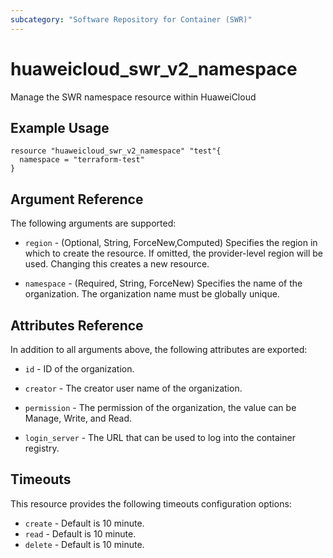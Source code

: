 ```yaml
---
subcategory: "Software Repository for Container (SWR)"
---
```


# huaweicloud_swr_v2_namespace

Manage the SWR namespace resource within HuaweiCloud

## Example Usage

```hcl
resource "huaweicloud_swr_v2_namespace" "test"{
  namespace = "terraform-test"
}
```

## Argument Reference

The following arguments are supported:

* `region` - (Optional, String, ForceNew,Computed) Specifies the region in which to create the resource. If omitted, the
  provider-level region will be used. Changing this creates a new resource.

* `namespace` - (Required, String, ForceNew) Specifies the name of the organization. The organization name must be globally
  unique.

## Attributes Reference

In addition to all arguments above, the following attributes are exported:

* `id` - ID of the organization.

* `creator` - The creator user name of the organization.

* `permission` - The permission of the organization, the value can be Manage, Write, and Read.

* `login_server` - The URL that can be used to log into the container registry.

## Timeouts

This resource provides the following timeouts configuration options:

* `create` - Default is 10 minute.
* `read` - Default is 10 minute.
* `delete` - Default is 10 minute.

